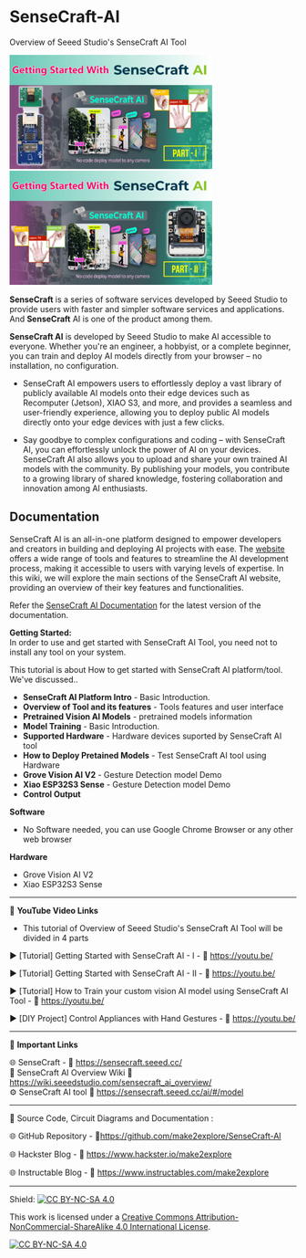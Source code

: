 # SenseCraft-AI
Overview of Seeed Studio's SenseCraft AI Tool 


<img src="/Images/senseCraft-1-thmb.jpg" height="200"> &nbsp; &nbsp; &nbsp; &nbsp; &nbsp; <img src="/Images/senseCraft-2-thmb.jpg" height="200" > 
  
**SenseCraft** is a series of software services developed by Seeed Studio to provide users with faster and simpler software services and applications. And **SenseCraft** AI is one of the product among them.

**SenseCraft AI** is developed by Seeed Studio to make AI accessible to everyone. Whether you're an engineer, a hobbyist, or a complete beginner, you can train and deploy AI models directly from your browser – no installation, no configuration.

- SenseCraft AI empowers users to effortlessly deploy a vast library of publicly available AI models onto their edge devices such as Recomputer (Jetson), XIAO S3, and more, and provides a seamless and user-friendly experience, allowing you to deploy public AI models directly onto your edge devices with just a few clicks.  
  
- Say goodbye to complex configurations and coding – with SenseCraft AI, you can effortlessly unlock the power of AI on your devices. SenseCraft AI also allows you to upload and share your own trained AI models with the community. By publishing your models, you contribute to a growing library of shared knowledge, fostering collaboration and innovation among AI enthusiasts.

## Documentation

SenseCraft AI is an all-in-one platform designed to empower developers and creators in building and deploying AI projects with ease. The [website](https://sensecraft.seeed.cc/) offers a wide range of tools and features to streamline the AI development process, making it accessible to users with varying levels of expertise. In this wiki, we will explore the main sections of the SenseCraft AI website, providing an overview of their key features and functionalities.  

Refer the [SenseCraft AI Documentation](https://wiki.seeedstudio.com/sensecraft_ai_overview/) for the latest version of the documentation.

**Getting Started:**  
In order to use and get started with SenseCraft AI Tool, you need not to install any tool on your system.  

This tutorial is about How to get started with SenseCraft AI platform/tool. We've discussed..  
- **SenseCraft AI Platform Intro** - Basic Introduction. 
- **Overview of Tool and its features** - Tools features and user interface
- **Pretrained Vision AI Models** - pretrained models information
- **Model Training** - Basic Introduction. 
- **Supported Hardware** - Hardware devices suported by SenseCraft AI tool
- **How to Deploy Pretained Models** - Test SenseCraft AI tool using Hardware
- **Grove Vision AI V2** - Gesture Detection model Demo
- **Xiao ESP32S3 Sense** - Gesture Detection model Demo
- **Control Output**


**Software**
- No Software needed, you can use Google Chrome Browser or any other web browser
  
**Hardware**
- Grove Vision AI V2  
- Xiao ESP32S3 Sense  

------------------------------------------------------------------------------------------------------

📕 **YouTube Video Links**  

- This tutorial of Overview of Seeed Studio's SenseCraft AI Tool will be divided in 4 parts

▶️  [Tutorial] Getting Started with SenseCraft AI - I - 🔗  https://youtu.be/   

▶️  [Tutorial] Getting Started with SenseCraft AI - II - 🔗  https://youtu.be/   

▶️  [Tutorial] How to Train your custom vision AI model using SenseCraft AI Tool - 🔗  https://youtu.be/     
  
▶️  [DIY Project] Control Appliances with Hand Gestures - 🔗  https://youtu.be/    

-------------------------------------------------------------------------------------------------------
📒 **Important Links**  
 
🌐 SenseCraft - 🔗 https://sensecraft.seeed.cc/   
📙 SenseCraft AI Overview Wiki 🔗 https://wiki.seeedstudio.com/sensecraft_ai_overview/   
⚙️ SenseCraft AI tool 🔗 https://sensecraft.seeed.cc/ai/#/model


------------------------------------------------------------------------------------------------------

📜 Source Code, Circuit Diagrams and Documentation : 

🌐 GitHub Repository - 🔗https://github.com/make2explore/SenseCraft-AI  
  
🌐 Hackster Blog - 🔗 https://www.hackster.io/make2explore  
  
🌐 Instructable Blog - 🔗 https://www.instructables.com/make2explore  
  

------------------------------------------------------------------------------------------  

Shield: [![CC BY-NC-SA 4.0][cc-by-nc-sa-shield]][cc-by-nc-sa]

This work is licensed under a
[Creative Commons Attribution-NonCommercial-ShareAlike 4.0 International License][cc-by-nc-sa].

[![CC BY-NC-SA 4.0][cc-by-nc-sa-image]][cc-by-nc-sa]

[cc-by-nc-sa]: http://creativecommons.org/licenses/by-nc-sa/4.0/
[cc-by-nc-sa-image]: https://licensebuttons.net/l/by-nc-sa/4.0/88x31.png
[cc-by-nc-sa-shield]: https://img.shields.io/badge/License-CC%20BY--NC--SA%204.0-lightgrey.svg